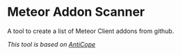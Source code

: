 # Meteor Addon Scanner

A tool to create a list of Meteor Client addons from github.

_This tool is based on [AntiCope](https://github.com/AntiCope/anticope.ml)_
